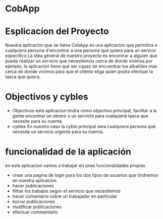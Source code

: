 # CobApp
# Esplicacíon del Proyecto
Nuestra aplicacion que se llama CobApp es una aplicacíon que permitira a cualquiera persona d'encontrar a una persona que quiera para un servcio especifico.La idéa général de nuestro proyecto es encontrar a alguien que pueda réalizar un servicio que necesitemos cerca de donde vivimos.por ejemplo, la aplicacion tiene que ser capaz de encuentrar los albañiles mas cerca de donde vivimos para que el cliente eliga quien podra efectuar la tasca que quiera.

# Objectivos y cybles
  * Objectivos
   este aplicacion tindra como objectivo principal, facilitar a la gente encontrar un obrero o un servicio para cualquiera tasca que necesite para su cuenta.
  * cybles
    En nuestro caso la cyble principal sera cualquiera persona que necesite un servicio urgente para su cuenta.
# funcionalidad de la aplicación
en esta aplicacíon vamos a trabajar en unas funcionalidades propias. 
* crear una pagina de login para los dos tipos de usuarios que tindremos en nuestra aplicacíon
* hacer publicaciones
* filtrar los trabajos según el servicio que necesitemos
* hacer comentario sobre un trabajador en particular
* borrar publicaciones
* modificar publicaciones
* efectuar commentario 
